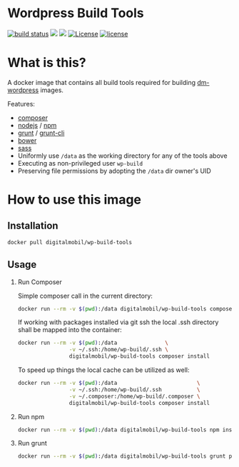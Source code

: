# Wordpress Build Tools

[![build status](https://git.dev-digitalmobil.com/dm-wordpress/wp-build-tools/badges/master/build.svg)](https://git.dev-digitalmobil.com/dm-wordpress/wp-build-tools/commits/master)
[![](https://images.microbadger.com/badges/version/digitalmobil/wp-build-tools.svg)](http://microbadger.com/images/digitalmobil/wp-build-tools "Get your own version badge on microbadger.com")
[![](https://images.microbadger.com/badges/image/digitalmobil/wp-build-tools.svg)](http://microbadger.com/images/digitalmobil/wp-build-tools "Get your own image badge on microbadger.com")
[![License](http://img.shields.io/:license-mit-blue.svg)](http://doge.mit-license.org)
[![license](https://img.shields.io/github/license/mashape/apistatus.svg?maxAge=2592000)](https://github.com/digitalmobil/wp-build-tools)


# What is this?
A docker image that contains all build tools required for building [dm-wordpress](https://www.digitalmobil.com) images.

Features:
  * [composer](https://getcomposer.org)
  * [nodejs](https://nodejs.org) / [npm](https://npmjs.org)
  * [grunt](https://gruntjs.com) / [grunt-cli](https://github.com/gruntjs/grunt-cli)
  * [bower](https://bower.io)
  * [sass](https://sass-lang.com)
  * Uniformly use `/data` as the working directory for any of the tools above
  * Executing as non-privileged user `wp-build`
  * Preserving file permissions by adopting the `/data` dir owner's UID

# How to use this image

## Installation

```sh
docker pull digitalmobil/wp-build-tools
```

## Usage

1. Run Composer

    Simple composer call in the current directory: 

    ```sh
    docker run --rm -v $(pwd):/data digitalmobil/wp-build-tools composer --help
    ```

    If working with packages installed via git ssh the local .ssh directory shall be mapped into the container: 

    ```sh
    docker run --rm -v $(pwd):/data               \
                    -v ~/.ssh:/home/wp-build/.ssh \
                    digitalmobil/wp-build-tools composer install
    ```

    To speed up things the local cache can be utilized as well: 

    ```sh
    docker run --rm -v $(pwd):/data                         \
                    -v ~/.ssh:/home/wp-build/.ssh           \
                    -v ~/.composer:/home/wp-build/.composer \
                    digitalmobil/wp-build-tools composer install
    ```

2. Run npm

    ```sh
    docker run --rm -v $(pwd):/data digitalmobil/wp-build-tools npm install
    ```

3. Run grunt
    
    ```sh
    docker run --rm -v $(pwd):/data digitalmobil/wp-build-tools grunt prod
    ```

